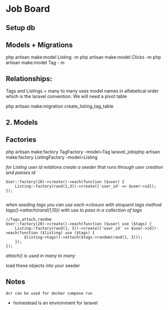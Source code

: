 # Job Board

## Setup db

## Models + Migrations

php artisan make:model Listing -m
php artisan make:model Clicks -m
php artisan make:model Tag - m

## Relationships:

Tags and Listings = many to many uses model names in alfabetical order which is the laravel convention. We will need a pivot table

php artisan make:migration create_listing_tag_table



## 2. Models

## Factories

php artisan make:factory TagFactory -model=Tag
laravel_jobsphp artisan make:factory ListingFactory -model=Listing

*for Listing user id relations create a seeder that runs through user creation and passes id*

```
User::factory(10)->create()->each(function ($user) {
    Listing::factory(rand(1,3))->create(['user_id' => $user->id]);
}); 
 
```

*when seeding tags you can use each->closure with eloquent tags method tags()->attach(rand(1,10)) with use to pass in a collection of tags*



```
//Tags,attach,random 
User::factory(20)->create()->each(function ($user) use ($tags) {
    Listing::factory(rand(1, 3))->create(['user_id' => $user->id])->each(function ($listing) use ($tags) {
        $listing->tags()->attach($tags->random(rand(1, 3)));
    });
});
```

*attach() is used in many to many*

load these objects into your seeder 

## Notes

`dcr can be used for docker compose run`

- homestead is an environment for laravel